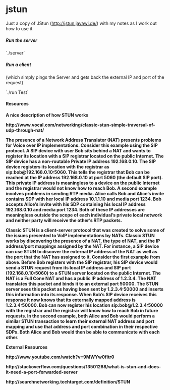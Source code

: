 jstun
=====



Just a copy of JStun (http://jstun.javawi.de/) with my notes as I work out how to use it

<h5>Run the server</h5>
`./server`

<h5>Run a client</h5><p>(which simply pings the Server and gets back the external IP and port of the request)</p>
`./run Test`


<h4>Resources</h4>

<b>A nice description of how STUN works<b>

<p>http://www.vocal.com/networking/classic-stun-simple-traversal-of-udp-through-nat/</p>

<p>The presence of a Network Address Translator (NAT) presents problems for Voice over IP implementations. Consider this example using the SIP protocol. A SIP device with user Bob sits behind a NAT and wants to register its location with a SIP registrar located on the public Internet. The SIP device has a non-routable Private IP address 192.168.0.10. The SIP device registers its location with the registrar as sip:bob@192.168.0.10:5060. This tells the registrar that Bob can be reached at the IP address 192.168.0.10 at port 5060 (the default SIP port). This private IP address is meaningless to a device on the public Internet and the registrar would not know how to reach Bob. A second example involves problems in sending RTP media. Alice calls Bob and Alice’s invite contains SDP with her local IP address 10.1.1.10 and media port 1234. Bob accepts Alice’s invite with his SDP containing his local IP address 192.168.0.10 and media port 1234. Both of these IP addresses are meaningless outside the scope of each individual’s private local network and neither party will receive the other’s RTP packets.</p>
<p>Classic STUN is a client-server protocol that was created to solve some of the issues presented to VoIP implementations by NATs. Classic STUN works by discovering the presence of a NAT, the type of NAT, and the IP address/port mappings assigned by the NAT. For instance, a SIP device can use STUN to discover the external IP address of the NAT as well as the port that the NAT has assigned to it. Consider the first example from above. Before Bob registers with the SIP registrar, his SIP device would send a STUN request from its local IP address and SIP port (192.168.0.10:5060) to a STUN server located on the public Internet. The NAT is a Full Cone NAT and has a public IP address of 1.2.3.4. The NAT translates this packet and binds it to an external port 50000. The STUN server sees this packet as having been sent by 1.2.3.4:50000 and inserts this information into its response. When Bob’s SIP device receives this response it now knows that its externally mapped address is 1.2.3.4:50000. Bob can now register his location sip:bob@1.2.3.4:50000 with the registrar and the registrar will know how to reach Bob in future requests. In the second example, both Alice and Bob would perform a similar STUN transaction to learn their external NAT address and port mapping and use that address and port combination in their respective SDPs. Both Alice and Bob would then be able to communicate with each other.</p>

<b>External Resources</b>

<p>http://www.youtube.com/watch?v=9MWYw0fltr0</p>

<p>http://stackoverflow.com/questions/13501288/what-is-stun-and-does-it-need-a-port-forwarded-server</p>
<p>http://searchnetworking.techtarget.com/definition/STUN</p>
